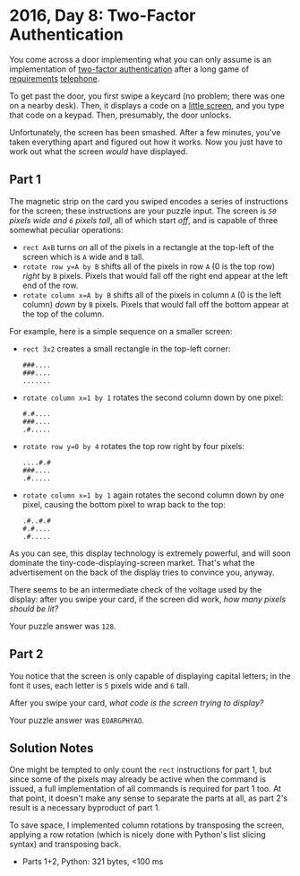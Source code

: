 # 2016, Day 8: Two-Factor Authentication

You come across a door implementing what you can only assume is an implementation of [two-factor authentication](https://en.wikipedia.org/wiki/Multi-factor_authentication) after a long game of [requirements](https://en.wikipedia.org/wiki/Requirement) [telephone](https://en.wikipedia.org/wiki/Chinese_whispers).

To get past the door, you first swipe a keycard (no problem; there was one on a nearby desk). Then, it displays a code on a [little screen](https://www.google.com/search?q=tiny+lcd&tbm=isch), and you type that code on a keypad. Then, presumably, the door unlocks.

Unfortunately, the screen has been smashed. After a few minutes, you've taken everything apart and figured out how it works. Now you just have to work out what the screen _would_ have displayed.

## Part 1

The magnetic strip on the card you swiped encodes a series of instructions for the screen; these instructions are your puzzle input. The screen is _`50` pixels wide and `6` pixels tall_, all of which start _off_, and is capable of three somewhat peculiar operations:

*   `rect AxB` turns _on_ all of the pixels in a rectangle at the top-left of the screen which is `A` wide and `B` tall.
*   `rotate row y=A by B` shifts all of the pixels in row `A` (0 is the top row) _right_ by `B` pixels. Pixels that would fall off the right end appear at the left end of the row.
*   `rotate column x=A by B` shifts all of the pixels in column `A` (0 is the left column) _down_ by `B` pixels. Pixels that would fall off the bottom appear at the top of the column.

For example, here is a simple sequence on a smaller screen:

*   `rect 3x2` creates a small rectangle in the top-left corner:
    
        ###....
        ###....
        .......
    
*   `rotate column x=1 by 1` rotates the second column down by one pixel:
    
        #.#....
        ###....
        .#.....
    
*   `rotate row y=0 by 4` rotates the top row right by four pixels:
    
        ....#.#
        ###....
        .#.....
    
*   `rotate column x=1 by 1` again rotates the second column down by one pixel, causing the bottom pixel to wrap back to the top:
    
        .#..#.#
        #.#....
        .#.....
    

As you can see, this display technology is extremely powerful, and will soon dominate the tiny-code-displaying-screen market. That's what the advertisement on the back of the display tries to convince you, anyway.

There seems to be an intermediate check of the voltage used by the display: after you swipe your card, if the screen did work, _how many pixels should be lit?_

Your puzzle answer was `128`.

## Part 2

You notice that the screen is only capable of displaying capital letters; in the font it uses, each letter is `5` pixels wide and `6` tall.

After you swipe your card, _what code is the screen trying to display?_

Your puzzle answer was `EOARGPHYAO`.


## Solution Notes

One might be tempted to only count the `rect` instructions for part 1, but since some of the pixels may already be active when the command is issued, a full implementation of all commands is required for part 1 too. At that point, it doesn't make any sense to separate the parts at all, as part 2's result is a necessary byproduct of part 1.

To save space, I implemented column rotations by transposing the screen, applying a row rotation (which is nicely done with Python's list slicing syntax) and transposing back.

* Parts 1+2, Python: 321 bytes, <100 ms
